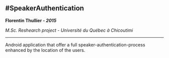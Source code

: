 #SpeakerAuthentication
---
**Florentin Thullier - _2015_**

_M.Sc. Reshearch project - Université du Québec à Chicoutimi_

---
Android application that offer a full speaker-authentication-process enhanced by the location of the users.
